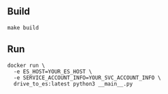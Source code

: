 
## Build

```shell
make build 
```

## Run

```shell
docker run \
  -e ES_HOST=YOUR_ES_HOST \
  -e SERVICE_ACCOUNT_INFO=YOUR_SVC_ACCOUNT_INFO \
  drive_to_es:latest python3 __main__.py
```